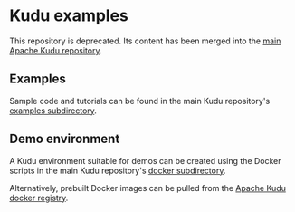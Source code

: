 # Kudu examples

This repository is deprecated. Its content has been merged into the
[main Apache Kudu repository](https://github.com/apache/kudu/).

## Examples

Sample code and tutorials can be found in the main Kudu repository's
[examples subdirectory](https://github.com/apache/kudu/tree/master/examples).

## Demo environment

A Kudu environment suitable for demos can be created using the Docker scripts in
the main Kudu repository's [docker
subdirectory](https://github.com/apache/kudu/tree/master/docker).

Alternatively, prebuilt Docker images can be pulled from the [Apache Kudu docker
registry](https://hub.docker.com/r/apache/kudu).
